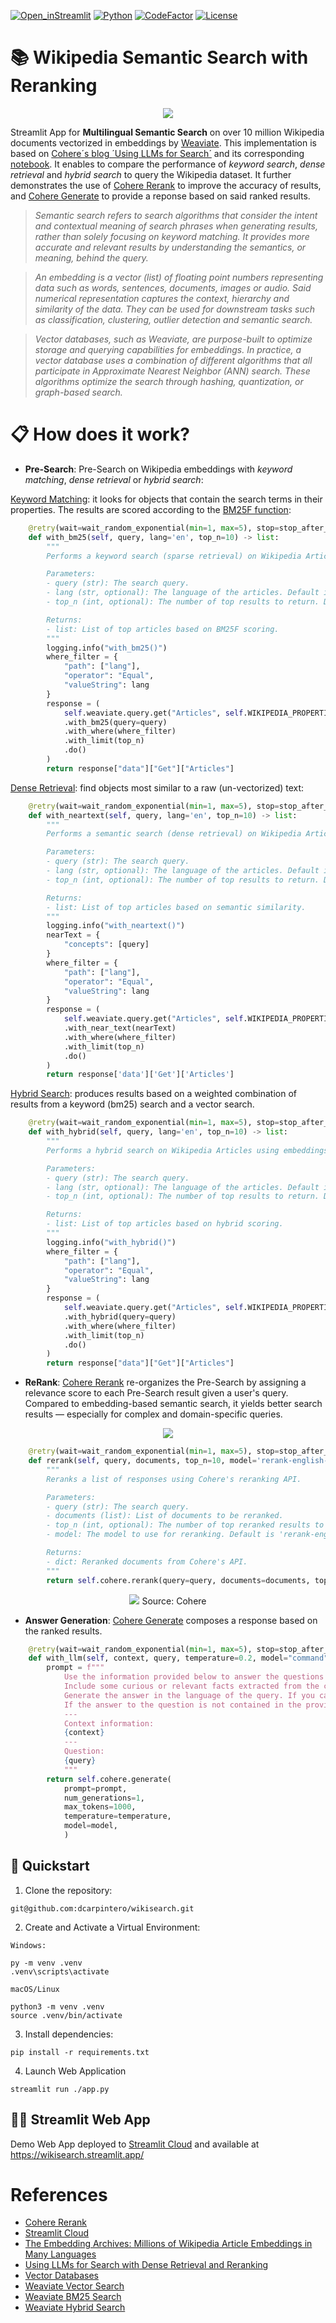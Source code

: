 [![Open_inStreamlit](https://img.shields.io/badge/Open%20In-Streamlit-red?logo=Streamlit)](https://wikisearch.streamlit.app/)
[![Python](https://img.shields.io/badge/python-%203.8-blue.svg)](https://www.python.org/)
[![CodeFactor](https://www.codefactor.io/repository/github/dcarpintero/wikisearch/badge)](https://www.codefactor.io/repository/github/dcarpintero/wikisearch)
[![License](https://img.shields.io/badge/license-MIT-green.svg)](https://github.com/dcarpintero/st-newsapi-connector/blob/main/LICENSE)

# 📚 Wikipedia Semantic Search with Reranking

<p align="center">
  <img src="./static/wikisearch.png">
</p>

Streamlit App for **Multilingual Semantic Search** on over 10 million Wikipedia documents vectorized in embeddings by [Weaviate](https://weaviate.io/blog/semantic-search-with-wikipedia-and-weaviate). This implementation is based on [Cohere´s blog ´Using LLMs for Search´](https://txt.cohere.com/using-llms-for-search/) and its corresponding [notebook](https://colab.research.google.com/github/cohere-ai/notebooks/blob/main/notebooks/End_To_End_Wikipedia_Search.ipynb). It enables to compare the performance of *keyword search*, *dense retrieval* and *hybrid search* to query the Wikipedia dataset. It further demonstrates the use of [Cohere Rerank](https://txt.cohere.com/rerank/) to improve the accuracy of results, and [Cohere Generate](https://txt.cohere.com/generative-ai-part-3/) to provide a reponse based on said ranked results. 

> *Semantic search refers to search algorithms that consider the intent and contextual meaning of search phrases when generating results, rather than solely focusing on keyword matching. It provides more accurate and relevant results by understanding the semantics, or meaning, behind the query.*

> *An embedding is a vector (list) of floating point numbers representing data such as words, sentences, documents, images or audio. Said numerical representation captures the context, hierarchy and similarity of the data. They can be used for downstream tasks such as classification, clustering, outlier detection and semantic search.*

> *Vector databases, such as Weaviate, are purpose-built to optimize storage and querying capabilities for embeddings. In practice, a vector database uses a combination of different algorithms that all participate in Approximate Nearest Neighbor (ANN) search. These algorithms optimize the search through hashing, quantization, or graph-based search.*

# 📋 How does it work?

- **Pre-Search**: Pre-Search on Wikipedia embeddings with *keyword matching*, *dense retrieval* or *hybrid search*:

[Keyword Matching](https://weaviate.io/developers/weaviate/search/bm25/): it looks for objects that contain the search terms in their properties. The results are scored according to the [BM25F function](https://en.wikipedia.org/wiki/Okapi_BM25):

```python
    @retry(wait=wait_random_exponential(min=1, max=5), stop=stop_after_attempt(5))
    def with_bm25(self, query, lang='en', top_n=10) -> list:
        """
        Performs a keyword search (sparse retrieval) on Wikipedia Articles using embeddings stored in Weaviate.

        Parameters:
        - query (str): The search query.
        - lang (str, optional): The language of the articles. Default is 'en'.
        - top_n (int, optional): The number of top results to return. Default is 10.

        Returns:
        - list: List of top articles based on BM25F scoring.
        """
        logging.info("with_bm25()")
        where_filter = {
            "path": ["lang"],
            "operator": "Equal",
            "valueString": lang
        }
        response = (
            self.weaviate.query.get("Articles", self.WIKIPEDIA_PROPERTIES)
            .with_bm25(query=query)
            .with_where(where_filter)
            .with_limit(top_n)
            .do()
        )
        return response["data"]["Get"]["Articles"]
```

[Dense Retrieval](https://weaviate.io/developers/weaviate/search/similarity): find objects most similar to a raw (un-vectorized) text:

```python
    @retry(wait=wait_random_exponential(min=1, max=5), stop=stop_after_attempt(5))
    def with_neartext(self, query, lang='en', top_n=10) -> list:
        """
        Performs a semantic search (dense retrieval) on Wikipedia Articles using embeddings stored in Weaviate.

        Parameters:
        - query (str): The search query.
        - lang (str, optional): The language of the articles. Default is 'en'.
        - top_n (int, optional): The number of top results to return. Default is 10.

        Returns:
        - list: List of top articles based on semantic similarity.
        """
        logging.info("with_neartext()")
        nearText = {
            "concepts": [query]
        }
        where_filter = {
            "path": ["lang"],
            "operator": "Equal",
            "valueString": lang
        }
        response = (
            self.weaviate.query.get("Articles", self.WIKIPEDIA_PROPERTIES)
            .with_near_text(nearText)
            .with_where(where_filter)
            .with_limit(top_n)
            .do()
        )
        return response['data']['Get']['Articles']

```

[Hybrid Search](https://weaviate.io/developers/weaviate/search/hybrid/): produces results based on a weighted combination of results from a keyword (bm25) search and a vector search.

```python
    @retry(wait=wait_random_exponential(min=1, max=5), stop=stop_after_attempt(5))
    def with_hybrid(self, query, lang='en', top_n=10) -> list:
        """
        Performs a hybrid search on Wikipedia Articles using embeddings stored in Weaviate.

        Parameters:
        - query (str): The search query.
        - lang (str, optional): The language of the articles. Default is 'en'.
        - top_n (int, optional): The number of top results to return. Default is 10.

        Returns:
        - list: List of top articles based on hybrid scoring.
        """	
        logging.info("with_hybrid()")
        where_filter = {
            "path": ["lang"],
            "operator": "Equal",
            "valueString": lang
        }
        response = (
            self.weaviate.query.get("Articles", self.WIKIPEDIA_PROPERTIES)
            .with_hybrid(query=query)
            .with_where(where_filter)
            .with_limit(top_n)
            .do()
        )
        return response["data"]["Get"]["Articles"]
```

- **ReRank**:  [Cohere Rerank](https://txt.cohere.com/rerank/) re-organizes the Pre-Search by assigning a relevance score to each Pre-Search result given a user's query. Compared to embedding-based semantic search, it yields better search results — especially for complex and domain-specific queries.

<p align="center">
  <img src="./static/search.png">
</p>

```python
    @retry(wait=wait_random_exponential(min=1, max=5), stop=stop_after_attempt(5))
    def rerank(self, query, documents, top_n=10, model='rerank-english-v2.0') -> dict:
        """
        Reranks a list of responses using Cohere's reranking API.

        Parameters:
        - query (str): The search query.
        - documents (list): List of documents to be reranked.
        - top_n (int, optional): The number of top reranked results to return. Default is 10.
        - model: The model to use for reranking. Default is 'rerank-english-v2.0'.

        Returns:
        - dict: Reranked documents from Cohere's API.
        """
        return self.cohere.rerank(query=query, documents=documents, top_n=top_n, model=model)
```

<p align="center">
  <img src="https://txt.cohere.com/content/images/size/w1000/2023/04/data-src-image-3ce99123-fc91-4952-bc61-fcf36b810e18.png">
  Source: Cohere
</p>

- **Answer Generation**: [Cohere Generate](https://txt.cohere.com/generative-ai-part-3/) composes a response based on the ranked results.

```python
    @retry(wait=wait_random_exponential(min=1, max=5), stop=stop_after_attempt(5))
    def with_llm(self, context, query, temperature=0.2, model="command", lang="english") -> list:
        prompt = f"""
            Use the information provided below to answer the questions at the end. /
            Include some curious or relevant facts extracted from the context. /
            Generate the answer in the language of the query. If you cannot determine the language of the query use {lang}. /
            If the answer to the question is not contained in the provided information, generate "The answer is not in the context".
            ---
            Context information:
            {context}
            ---
            Question: 
            {query}
            """
        return self.cohere.generate(
            prompt=prompt,
            num_generations=1,
            max_tokens=1000,
            temperature=temperature,
            model=model,
            )
```

## 🚀 Quickstart

1. Clone the repository:
```
git@github.com:dcarpintero/wikisearch.git
```

2. Create and Activate a Virtual Environment:

```
Windows:

py -m venv .venv
.venv\scripts\activate

macOS/Linux

python3 -m venv .venv
source .venv/bin/activate
```

3. Install dependencies:

```
pip install -r requirements.txt
```

4. Launch Web Application

```
streamlit run ./app.py
```

## 👩‍💻 Streamlit Web App

Demo Web App deployed to [Streamlit Cloud](https://streamlit.io/cloud/) and available at https://wikisearch.streamlit.app/ 

# References
- [Cohere Rerank](https://txt.cohere.com/rerank/)
- [Streamlit Cloud](https://docs.streamlit.io/streamlit-community-cloud/get-started/)
- [The Embedding Archives: Millions of Wikipedia Article Embeddings in Many Languages](https://txt.cohere.com/embedding-archives-wikipedia/)
- [Using LLMs for Search with Dense Retrieval and Reranking](https://txt.cohere.com/using-llms-for-search/)
- [Vector Databases](https://www.pinecone.io/learn/vector-database/)
- [Weaviate Vector Search](https://weaviate.io/developers/weaviate/search/similarity/)
- [Weaviate BM25 Search](https://weaviate.io/developers/weaviate/search/bm25/)
- [Weaviate Hybrid Search](https://weaviate.io/developers/weaviate/search/hybrid/)
